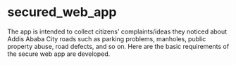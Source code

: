 # secured_web_app
The app is intended to collect citizens' complaints/ideas they noticed about Addis Ababa City roads such as parking problems, manholes, public property abuse, road defects, and so on. Here are the basic requirements of the secure web app are developed.
